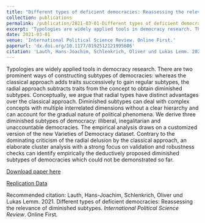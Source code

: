 ```yaml
---
title: "Different types of deficient democracies: Reassessing the relevance of diminished subtypes"
collection: publications
permalink: /publication/2021-03-01-Different types of deficient democracies Reassessing the relevance of diminished subtypes
excerpt: 'Typologies are widely applied tools in democracy research. There are two prominent ways of constructing subtypes of democracies: whereas the classical approach adds traits successively to gain regular subtypes, the radial approach subtracts traits from the concept to obtain diminished subtypes. Conceptually, we argue that radial types have distinct advantages over the classical approach. Diminished subtypes can deal with complex concepts with multiple interrelated dimensions without a clear hierarchy and can account for the gradual nature of political phenomena. We derive three diminished subtypes of democracy: illiberal, inegalitarian and unaccountable democracies. The empirical analysis draws on a customized version of the new Varieties of Democracy dataset. Contrary to the dominating criticism of the radial delusion by the classical approach, an elaborate cluster analysis with a strong focus on validation and robustness checks can identify empirically the deductively proposed diminished subtypes of democracies which could not be demonstrated so far.'
date: 2021-03-01
venue: 'International Political Science Review. Online First.'
paperurl: 'dx.doi.org/10.1177/0192512121995686'
citation: 'Lauth, Hans-Joachim, Schlenkrich, Oliver und Lukas Lemm. 2021. Different types of deficient democracies: Reassessing the relevance of diminished subtypes. *International Political Science Review*. Online First.'
---
```


Typologies are widely applied tools in democracy research. There are two prominent ways of constructing subtypes of democracies: whereas the classical approach adds traits successively to gain regular subtypes, the radial approach subtracts traits from the concept to obtain diminished subtypes. Conceptually, we argue that radial types have distinct advantages over the classical approach. Diminished subtypes can deal with complex concepts with multiple interrelated dimensions without a clear hierarchy and can account for the gradual nature of political phenomena. We derive three diminished subtypes of democracy: illiberal, inegalitarian and unaccountable democracies. The empirical analysis draws on a customized version of the new Varieties of Democracy dataset. Contrary to the dominating criticism of the radial delusion by the classical approach, an elaborate cluster analysis with a strong focus on validation and robustness checks can identify empirically the deductively proposed diminished subtypes of democracies which could not be demonstrated so far.

[Download paper here](dx.doi.org/10.1177/0192512121995686)

[Replication Data](https://github.com/OSchlenkrich/DiminishedSubtypes_Cluster)

Recommended citation: Lauth, Hans-Joachim, Schlenkrich, Oliver und Lukas Lemm. 2021. Different types of deficient democracies:
Reassessing the relevance of diminished subtypes. *International Political Science Review*. Online First.
